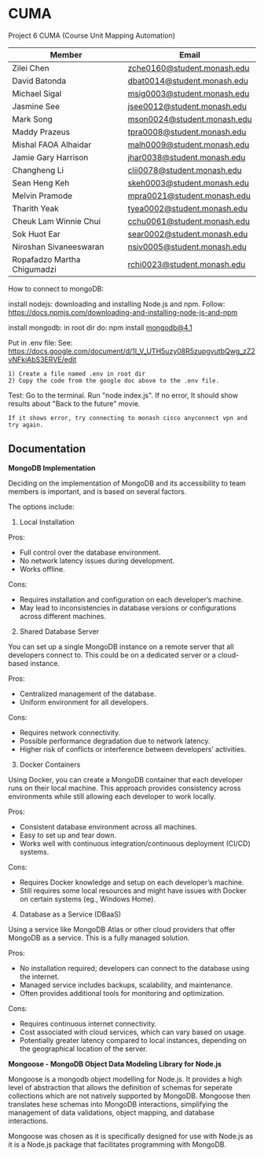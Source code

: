 # CUMA

Project 6 CUMA (Course Unit Mapping Automation)

| Member                      | Email                       |
| --------------------------- | --------------------------- |
| Zilei Chen                  | zche0160@student.monash.edu |
| David Batonda               | dbat0014@student.monash.edu |
| Michael Sigal               | msig0003@student.monash.edu |
| Jasmine See                 | jsee0012@student.monash.edu |
| Mark Song                   | mson0024@student.monash.edu |
| Maddy Prazeus               | tpra0008@student.monash.edu |
| Mishal FAOA Alhaidar        | malh0009@student.monash.edu |
| Jamie Gary Harrison         | jhar0038@student.monash.edu |
| Changheng Li                | clii0078@student.monash.edu |
| Sean Heng Keh               | skeh0003@student.monash.edu |
| Melvin Pramode              | mpra0021@student.monash.edu |
| Tharith Yeak                | tyea0002@student.monash.edu |
| Cheuk Lam Winnie Chui       | cchu0061@student.monash.edu |
| Sok Huot Ear                | sear0002@student.monash.edu |
| Niroshan Sivaneeswaran      | nsiv0005@student.monash.edu |
| Ropafadzo Martha Chigumadzi | rchi0023@student.monash.edu |

How to connect to mongoDB: 

install nodejs: 
    downloading and installing Node.js and npm. Follow:
    https://docs.npmjs.com/downloading-and-installing-node-js-and-npm

install mongodb: 
    in root dir do: 
    npm install mongodb@4.1

Put in .env file: 
    See: https://docs.google.com/document/d/1I_V_UTH5uzy08R5zupgvutbQwg_zZ2vNFkiAbS3ERVE/edit

    1) Create a file named .env in root dir
    2) Copy the code from the google doc above to the .env file.

Test: 
    Go to the terminal. Run "node index.js". If no error, It should show results about "Back to the future" movie. 

    If it shows error, try connecting to monash cisco anyconnect vpn and try again.








## Documentation 
**MongoDB Implementation**

Deciding on the implementation of MongoDB and its accessibility to team members is important, and is based on several factors.

The options include:
1) Local Installation

Pros:
- Full control over the database environment.
- No network latency issues during development.
- Works offline.

Cons:
- Requires installation and configuration on each developer’s machine.
- May lead to inconsistencies in database versions or configurations across different machines.

2. Shared Database Server

You can set up a single MongoDB instance on a remote server that all developers connect to. This could be on a dedicated server or a cloud-based instance.

Pros:
- Centralized management of the database.
- Uniform environment for all developers.

Cons:
- Requires network connectivity.
- Possible performance degradation due to network latency.
- Higher risk of conflicts or interference between developers’ activities.

3. Docker Containers

Using Docker, you can create a MongoDB container that each developer runs on their local machine. This approach provides consistency across environments while still allowing each developer to work locally.

Pros:
- Consistent database environment across all machines.
- Easy to set up and tear down.
- Works well with continuous integration/continuous deployment (CI/CD) systems.

Cons:
- Requires Docker knowledge and setup on each developer’s machine.
- Still requires some local resources and might have issues with Docker on certain systems (eg., Windows Home).

4. Database as a Service (DBaaS)

Using a service like MongoDB Atlas or other cloud providers that offer MongoDB as a service. This is a fully managed solution.

Pros:
- No installation required; developers can connect to the database using the internet.
- Managed service includes backups, scalability, and maintenance.
- Often provides additional tools for monitoring and optimization.

Cons:
- Requires continuous internet connectivity.
- Cost associated with cloud services, which can vary based on usage.
- Potentially greater latency compared to local instances, depending on the geographical location of the server.


**Mongoose - MongoDB Object Data Modeling Library for Node.js**

Mongoose is a mongodb object modelling for Node.js. It provides a high level of abstraction that allows the definition of schemas for seperate collections which are not natively supported by MongoDB. Mongoose then translates hese schemas into MongoDB interactions, simplifying the management of data validations, object mapping, and database interactions.

Mongoose was chosen as it is specifically designed for use with Node.js as it is a Node.js package that facilitates programming with MongoDB.
